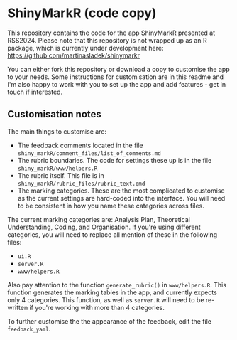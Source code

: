 # ShinyMarkR (code copy)

This repository contains the code for the app ShinyMarkR presented at RSS2024. Please note that this repository is not wrapped up as an R package, which is currently under development here: https://github.com/martinasladek/shinymarkr

You can either fork this repository or download a copy to customise the app to your needs. Some instructions for customisation are in this readme and I'm also happy to work with you to set up the app and add features - get in touch if interested. 

## Customisation notes 

The main things to customise are: 

- The feedback comments located in the file `shiny_markR/comment_files/list_of_comments.md`
- The rubric boundaries. The code for settings these up is in the file `shiny_markR/www/helpers.R`
- The rubric itself. This file is in `shiny_markR/rubric_files/rubric_text.qmd`
- The marking categories. These are the most complicated to customise as the current settings are hard-coded into the interface. You will need to be consistent in how you name these categories across files. 

The current marking categories are: Analysis Plan, Theoretical Understanding, Coding, and Organisation. If you're using different categories, you will need to replace all mention of these in the following files: 

- `ui.R`  
- `server.R`  
- `www/helpers.R`

Also pay attention to the function `generate_rubric()` in `www/helpers.R`. This function generates the marking tables in the app, and currently expects only 4 categories. This function, as well as `server.R` will need to be re-written if you're working with more than 4 categories. 

To further customise the the appearance of the feedback, edit the file `feedback_yaml`. 
